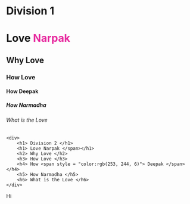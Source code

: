 <html>
    <title> The Love Story </title>
<head>
    <div> 
    <h1> Division 1 </h1>
    <h1> Love <span style = "color:rgb(231, 43, 159)"> Narpak </span></h1>
    <h2> Why Love </h2>
    <h3> How Love </h3>
    <h4> How Deepak </h4>
    <h5> How Narmadha </h5>
    <h6> What is the Love </h6>
    </div>

    <div>
        <h1> Division 2 </h1>
        <h1> Love Narpak </span></h1>
        <h2> Why Love </h2>
        <h3> How Love </h3>
        <h4> How <span style = "color:rgb(253, 244, 6)"> Deepak </span> </h4>
        <h5> How Narmadha </h5>
        <h6> What is the Love </h6>
    </div>
</head>
<body>
    Hi 
</body>
</html>
